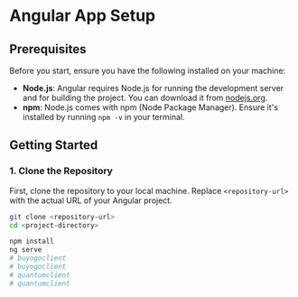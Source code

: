 # Angular App Setup

## Prerequisites

Before you start, ensure you have the following installed on your machine:

- **Node.js**: Angular requires Node.js for running the development server and for building the project. You can download it from [nodejs.org](https://nodejs.org/).
- **npm**: Node.js comes with npm (Node Package Manager). Ensure it's installed by running `npm -v` in your terminal.

## Getting Started

### 1. Clone the Repository

First, clone the repository to your local machine. Replace `<repository-url>` with the actual URL of your Angular project.

```bash
git clone <repository-url>
cd <project-directory>

npm install
ng serve
# buyogoclient
# buyogoclient
# quantumclient
# quantumclient
